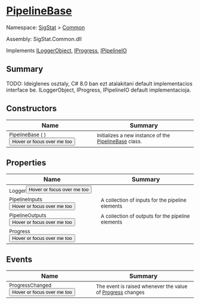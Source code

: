 # [PipelineBase](./PipelineBase.md)

Namespace: [SigStat]() > [Common](./README.md)

Assembly: SigStat.Common.dll

Implements [ILoggerObject](./ILoggerObject.md), [IProgress](./Helpers/IProgress.md), [IPipelineIO](./Pipeline/IPipelineIO.md)

## Summary
TODO: Ideiglenes osztaly, C# 8.0 ban ezt atalakitani default implementacios interface be.  ILoggerObject, IProgress, IPipelineIO default implementacioja.

## Constructors

| Name | Summary | 
| --- | --- | 
| <sub>PipelineBase (  )</sub><button style="pointer-events: none;">Hover or focus over me too</button>| <sub>Initializes a new instance of the [PipelineBase](https://github.com/hargitomi97/sigstat/blob/master/docs/md/SigStat/Common/PipelineBase.md) class.</sub>| <br>


## Properties

| Name | Summary | 
| --- | --- | 
| <sub>Logger</sub><button style="pointer-events: none;">Hover or focus over me too</button>| <sub></sub>| <br>
| <sub>PipelineInputs</sub><button style="pointer-events: none;">Hover or focus over me too</button>| <sub>A collection of inputs for the pipeline elements</sub>| <br>
| <sub>PipelineOutputs</sub><button style="pointer-events: none;">Hover or focus over me too</button>| <sub>A collection of outputs for the pipeline elements</sub>| <br>
| <sub>Progress</sub><button style="pointer-events: none;">Hover or focus over me too</button>| <sub></sub>| <br>


## Events

| Name | Summary | 
| --- | --- | 
| <sub>ProgressChanged</sub><button style="pointer-events: none;">Hover or focus over me too</button>| <sub>The event is raised whenever the value of [Progress](https://github.com/hargitomi97/sigstat/blob/master/docs/md/SigStat/Common/PipelineBase.md) changes</sub>| <br>


